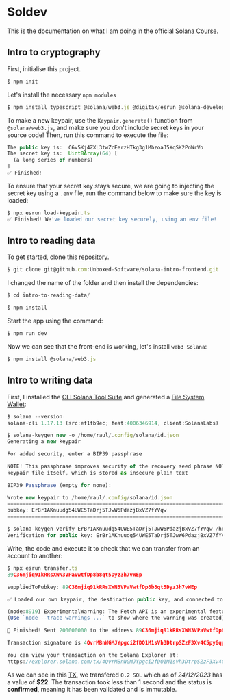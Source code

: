 # Soldev

This is the documentation on what I am doing in the official [Solana Course](https://www.soldev.app/course).

## Intro to cryptography

First, initialise this project.

```js
$ npm init
```

Let's install the necessary `npm modules`

```js
$ npm install typescript @solana/web3.js @digitak/esrun @solana-developers/node-helpers -y
```

To make a new keypair, use the `Keypair.generate()` function from `@solana/web3.js`, and make sure you don't include secret keys in your source code! Then, run this command to execute the file:

```js
The public key is:  C6v5Kj4ZXL3twZcEerzHTkg3g1MbzoaJ5XqSK2PnWrVo
The secret key is:  Uint8Array(64) [
  (a long series of numbers)
]
✅ Finished!
```

To ensure that your secret key stays secure, we are going to injecting the secret key using a `.env` file, run the command below to make sure the key is loaded:

```js
$ npx esrun load-keypair.ts
✅ Finished! We've loaded our secret key securely, using an env file!
```

## Intro to reading data

To get started, clone this [repository](https://github.com/Unboxed-Software/solana-intro-frontend/tree/starter).

```js
$ git clone git@github.com:Unboxed-Software/solana-intro-frontend.git
```

I changed the name of the folder and then install the dependencies:

```js
$ cd intro-to-reading-data/

$ npm install
```

Start the app using the command:

```js
$ npm run dev
```

Now we can see that the front-end is working, let's install `web3 Solana`:

```js
$ npm install @solana/web3.js
```

## Intro to writing data

First, I installed the [CLI Solana Tool Suite](https://docs.solana.com/cli/install-solana-cli-tools) and generated a [File System Wallet](https://docs.solana.com/wallet-guide/file-system-wallet):

```js
$ solana --version
solana-cli 1.17.13 (src:ef1fb9ec; feat:4006346914, client:SolanaLabs)

$ solana-keygen new -o /home/raul/.config/solana/id.json
Generating a new keypair

For added security, enter a BIP39 passphrase

NOTE! This passphrase improves security of the recovery seed phrase NOT the
keypair file itself, which is stored as insecure plain text

BIP39 Passphrase (empty for none):

Wrote new keypair to /home/raul/.config/solana/id.json
===============================================================================
pubkey: ErBr1AKnuudg54UWE5TaDrj5TJwW6PdazjBxVZ7fYVqw
===============================================================================

$ solana-keygen verify ErBr1AKnuudg54UWE5TaDrj5TJwW6PdazjBxVZ7fYVqw /home/raul/.config/solana/id.json
Verification for public key: ErBr1AKnuudg54UWE5TaDrj5TJwW6PdazjBxVZ7fYVqw: Success
```

Write, the code and execute it to check that we can transfer from an account to another:

```js
$ npx esrun transfer.ts
89C36mjiq91kRRsXWN3VPaVwtfDp8b8qt5Dyz3h7vWEp

suppliedToPubkey: 89C36mjiq91kRRsXWN3VPaVwtfDp8b8qt5Dyz3h7vWEp

✅ Loaded our own keypair, the destination public key, and connected to Solana

(node:8919) ExperimentalWarning: The Fetch API is an experimental feature. This feature could change at any time
(Use `node --trace-warnings ...` to show where the warning was created)

💸 Finished! Sent 200000000 to the address 89C36mjiq91kRRsXWN3VPaVwtfDp8b8qt5Dyz3h7vWEp.

Transaction signature is 4QvrMBnWGMJYpgci2fDQ1M1sVh3DtrpSZzF3Xv4C5py6qgmqmyuYEBX4Vn3DFW8BsNMT18RowWKPXKj4TYVLKCn8!

You can view your transaction on the Solana Explorer at:
https://explorer.solana.com/tx/4QvrMBnWGMJYpgci2fDQ1M1sVh3DtrpSZzF3Xv4C5py6qgmqmyuYEBX4Vn3DFW8BsNMT18RowWKPXKj4TYVLKCn8?cluster=devnet
```

As we can see in this [TX](https://explorer.solana.com/tx/4QvrMBnWGMJYpgci2fDQ1M1sVh3DtrpSZzF3Xv4C5py6qgmqmyuYEBX4Vn3DFW8BsNMT18RowWKPXKj4TYVLKCn8?cluster=devnet), we transfered `0.2 SOL` which as of _24/12/2023_ has a value of **$22**. The transaction took less than 1 second and the status is **confirmed**, meaning it has been validated and is immutable.

